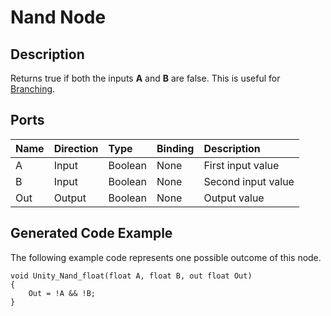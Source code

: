 # Nand Node

## Description

Returns true if both the inputs **A** and **B** are false. This is useful for [Branching](Branch-Node.md).

## Ports

| Name        | Direction           | Type  | Binding | Description |
|:------------ |:-------------|:-----|:---|:---|
| A      | Input | Boolean | None | First input value |
| B      | Input | Boolean | None | Second input value |
| Out | Output      |    Boolean | None | Output value |

## Generated Code Example

The following example code represents one possible outcome of this node.

```
void Unity_Nand_float(float A, float B, out float Out)
{
    Out = !A && !B;
}
```